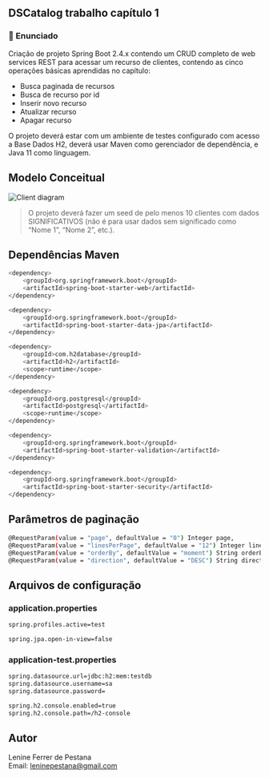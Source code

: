 ## DSCatalog trabalho capítulo 1
### 📝 Enunciado
Criação de projeto Spring Boot 2.4.x contendo um CRUD completo de web services REST para acessar um recurso de clientes, contendo as cinco operações básicas aprendidas no capítulo:
-	Busca paginada de recursos
-	Busca de recurso por id
-	Inserir novo recurso
-	Atualizar recurso
-	Apagar recurso

O projeto deverá estar com um ambiente de testes configurado com acesso a Base Dados H2, deverá usar Maven como gerenciador de dependência, e Java 11 como linguagem.

## Modelo Conceitual
![Client diagram](https://user-images.githubusercontent.com/22635013/134638920-1ccbd8c8-0f04-47aa-9a06-b061c58e08b8.jpg)

> O projeto deverá fazer um seed de pelo menos 10 clientes com dados SIGNIFICATIVOS (não é para usar dados sem significado como “Nome 1”, “Nome 2”, etc.).

## Dependências Maven

```bash
<dependency>
	<groupId>org.springframework.boot</groupId>
	<artifactId>spring-boot-starter-web</artifactId>
</dependency>

<dependency>
	<groupId>org.springframework.boot</groupId>
	<artifactId>spring-boot-starter-data-jpa</artifactId>
</dependency>

<dependency>
	<groupId>com.h2database</groupId>
	<artifactId>h2</artifactId>
	<scope>runtime</scope>
</dependency>

<dependency>
	<groupId>org.postgresql</groupId>
	<artifactId>postgresql</artifactId>
	<scope>runtime</scope>
</dependency>

<dependency>
	<groupId>org.springframework.boot</groupId>
	<artifactId>spring-boot-starter-validation</artifactId>
</dependency>

<dependency>
	<groupId>org.springframework.boot</groupId>
	<artifactId>spring-boot-starter-security</artifactId>
</dependency>
```
## Parâmetros de paginação

```bash
@RequestParam(value = "page", defaultValue = "0") Integer page,
@RequestParam(value = "linesPerPage", defaultValue = "12") Integer linesPerPage,
@RequestParam(value = "orderBy", defaultValue = "moment") String orderBy,
@RequestParam(value = "direction", defaultValue = "DESC") String direction

```

## Arquivos de configuração

### application.properties

```bash
spring.profiles.active=test

spring.jpa.open-in-view=false
```
### application-test.properties

```bash
spring.datasource.url=jdbc:h2:mem:testdb
spring.datasource.username=sa
spring.datasource.password=

spring.h2.console.enabled=true
spring.h2.console.path=/h2-console
```


## Autor
Lenine Ferrer de Pestana <br />
Email: leninepestana@gmail.com